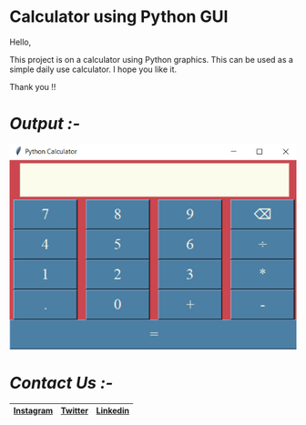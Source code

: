  # Calculator using Python GUI 
 Hello, 
 
 This project is on a calculator using Python graphics. This can be used as a simple daily use calculator. I hope you like it. 
 
 Thank you !!
 
 # *Output :-*

![](Output.png)

 # *Contact Us :-*


|[Instagram](https://instagram.com/universal_coder)|[Twitter](https://twitter.com/LondheAaryan)|[Linkedin](https://www.linkedin.com/in/aaryan-r-londhe-0a1809179/)|
|-|-|-|

